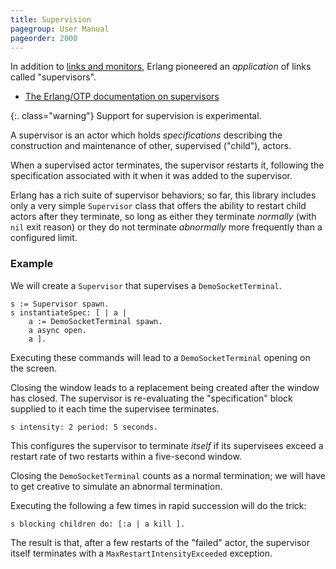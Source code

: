 ```yaml
---
title: Supervision
pagegroup: User Manual
pageorder: 2000
---
```


In addition to [links and monitors](links-and-monitors.html), Erlang
pioneered an *application* of links called "supervisors".

 - [The Erlang/OTP documentation on supervisors](http://erlang.org/doc/man/supervisor.html)

{:. class="warning"}
Support for supervision is experimental.

A supervisor is an actor which holds *specifications* describing the
construction and maintenance of other, supervised ("child"), actors.

When a supervised actor terminates, the supervisor restarts it,
following the specification associated with it when it was added to
the supervisor.

Erlang has a rich suite of supervisor behaviors; so far, this library
includes only a very simple `Supervisor` class that offers the ability
to restart child actors after they terminate, so long as either they
terminate *normally* (with `nil` exit reason) or they do not terminate
*abnormally* more frequently than a configured limit.

### Example

We will create a `Supervisor` that supervises a `DemoSocketTerminal`.

```smalltalk
s := Supervisor spawn.
s instantiateSpec: [ | a |
	a := DemoSocketTerminal spawn.
	a async open.
	a ].
```

Executing these commands will lead to a `DemoSocketTerminal` opening
on the screen.

Closing the window leads to a replacement being created after the
window has closed. The supervisor is re-evaluating the "specification"
block supplied to it each time the supervisee terminates.

```smalltalk
s intensity: 2 period: 5 seconds.
```

This configures the supervisor to terminate *itself* if its
supervisees exceed a restart rate of two restarts within a five-second
window.

Closing the `DemoSocketTerminal` counts as a normal termination; we
will have to get creative to simulate an abnormal termination.

Executing the following a few times in rapid succession will do the
trick:

```smalltalk
s blocking children do: [:a | a kill ].
```

The result is that, after a few restarts of the "failed" actor, the
supervisor itself terminates with a `MaxRestartIntensityExceeded`
exception.
